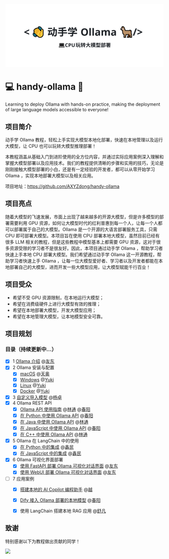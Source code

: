 ![动手学Ollama](images/header.svg)

# 💻 handy-ollama 🦙
Learning to deploy Ollama with hands-on practice, making the deployment of large language models accessible to everyone!

## 项目简介
动手学 Ollama 教程，轻松上手实现大模型本地化部署，快速在本地管理以及运行大模型，让 CPU 也可以玩转大模型推理部署！

本教程涵盖从基础入门到进阶使用的全方位内容，并通过实际应用案例深入理解和掌握大模型部署以及应用技术。我们的教程提供清晰的步骤和实用的技巧，无论是刚刚接触大模型部署的小白，还是有一定经验的开发者，都可以从零开始学习 Ollama ，实现本地部署大模型以及相关应用。

项目地址：https://github.com/AXYZdong/handy-ollama


## 项目亮点
随着大模型的飞速发展，市面上出现了越来越多的开源大模型，但是许多模型的部署需要利用 GPU 资源，如何让大模型时代的红利普惠到每一个人，让每一个人都可以部署属于自己的大模型。Ollama 是一个开源的大语言部署服务工具，只需 CPU 即可部署大模型。本项目旨在使用 CPU 部署本地大模型，虽然目前已经有很多 LLM 相关的教程，但是这些教程中模型基本上都需要 GPU 资源，这对于很多资源受限的学习者不是很友好。因此，本项目通过动手学 Ollama ，帮助学习者快速上手本地 CPU 部署大模型。我们希望通过动手学 Ollama 这一开源教程，帮助学习者快速上手 Ollama ，让每一位大模型爱好者、学习者以及开发者都能在本地部署自己的大模型，进而开发一些大模型应用，让大模型赋能千行百业！


## 项目受众
- 希望不受 GPU 资源限制，在本地运行大模型；
- 希望在消费级硬件上进行大模型有效的推理；
- 希望在本地部署大模型，开发大模型应用；
- 希望在本地管理大模型，让本地模型安全可靠。


## 项目规划
### 目录（持续更新中...）
- [x] 1 [Ollama 介绍](C1/1.%20Ollama%20介绍.md) @[友东](https://github.com/AXYZdong)
- [x] 2 Ollama 安装与配置 
  - [x] [macOS](C2/1.%20Ollama%20在%20macOS%20下的安装与配置.md) @[天奥](https://github.com/lta155)
  - [x] [Windows](C2/2.%20Ollama%20在%20Windows%20下的安装与配置.md) @[Yuki](https://github.com/fuyueagain)
  - [x] [Linux](C2/3.%20Ollama%20在%20Linux%20下的安装与配置.md) @[Yuki](https://github.com/fuyueagain)
  - [x] [Docker](C2/4.%20Ollama%20在%20Docker%20下的安装与配置.md) @[Yuki](https://github.com/fuyueagain)
- [x] 3 [自定义导入模型](C3/1.%20自定义导入模型.md) @[杨卓](https://github.com/little1d)
- [x] 4 Ollama REST API
  - [x] [Ollama API 使用指南](C4/1.%20Ollama%20API%20使用指南.md) @[林通](https://github.com/kjlintong) @[春阳](https://github.com/Springff)
  - [x] [在 Python 中使用 Ollama API](C4/2.%20在%20Python%20中使用%20Ollama%20API.md) @[春阳](https://github.com/Springff)
  - [x] [在 Java 中使用 Ollama API](C4/3.%20在%20Java%20中使用%20Ollama%20API.md) @[林通](https://github.com/kjlintong)
  - [x] [在 JavaScript 中使用 Ollama API](C4/4.%20在%20JavaScript%20中使用%20Ollama%20API.md) @[春阳](https://github.com/Springff)
  - [x] [在 C++ 中使用 Ollama API](C4/5.%20在%20C++%20中使用%20Ollama%20API.md) @[林通](https://github.com/kjlintong)
- [x] 5 Ollama 在 LangChain 中的使用
    - [x] [在 Python 中的集成](C5/1.%20Ollama%20在%20LangChain%20中的使用%20-%20Python%20集成.md) @[鑫民](https://github.com/fancyboi999)
    - [x] [在 JavaScript 中的集成](C5/2.%20Ollama%20在%20LangChain%20中的使用%20-%20JavaScript%20集成.md) @[鑫民](https://github.com/fancyboi999)
- [x] 6 Ollama 可视化界面部署
    - [x] [使用 FastAPI 部署 Ollama 可视化对话界面](C6/1.%20使用%20FastAPI%20部署%20Ollama%20可视化对话界面.md) @[友东](https://github.com/AXYZdong)
    - [x] [使用 WebUI 部署 Ollama 可视化对话界面](C6/2.%20使用%20WebUI%20部署%20Ollama%20可视化对话界面.md) @[友东](https://github.com/AXYZdong)
- [ ] 7 应用案例
    - [x] [搭建本地的 AI Copilot 编程助手](C7/1.%20搭建本地的%20AI%20Copilot%20编程助手.md) @[越](https://github.com/rainsubtime)
    - [x] [Dify 接入 Ollama 部署的本地模型](C7/2.%20Dify%20接入%20Ollama%20部署的本地模型.md) @[春阳](https://github.com/Springff)
    - [x] 使用 LangChain 搭建本地 RAG 应用 @[舒凡](https://github.com/Tsumugii24)


## 致谢

特别感谢以下为教程做出贡献的同学！

<a href="https://github.com/AXYZdong/handy-ollama/graphs/contributors">
  <img src="https://contrib.rocks/image?repo=AXYZdong/handy-ollama" />
</a>